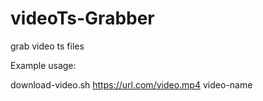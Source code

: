 # videoTs-Grabber
grab video ts files

Example usage:

download-video.sh https://url.com/video.mp4 video-name

